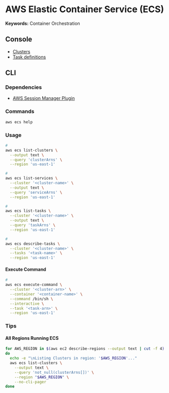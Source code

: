 # AWS Elastic Container Service (ECS)

**Keywords:** Container Orchestration

## Console

- [Clusters](https://console.aws.amazon.com/ecs/v2/clusters)
- [Task definitions](https://console.aws.amazon.com/ecs/v2/task-definitions)

## CLI

### Dependencies

- [AWS Session Manager Plugin](/aws/session-manager-plugin.md)

### Commands

```sh
aws ecs help
```

### Usage

```sh
#
aws ecs list-clusters \
  --output text \
  --query 'clusterArns' \
  --region 'us-east-1'

#
aws ecs list-services \
  --cluster '<cluster-name>' \
  --output text \
  --query 'serviceArns' \
  --region 'us-east-1'

#
aws ecs list-tasks \
  --cluster '<cluster-name>' \
  --output text \
  --query 'taskArns' \
  --region 'us-east-1'

#
aws ecs describe-tasks \
  --cluster '<cluster-name>' \
  --tasks '<task-name>' \
  --region 'us-east-1'
```

<!--
aws ecs list-container-instances \
  --cluster '<cluster-name>' \
  --region 'us-east-1'

aws ecs register-task-definition --cli-input-json file://ecs-task-def-parsed.json

aws ecs list-task-definitions

aws ecs update-service \
  --cluster $(PROJECT_NAME)-$(PROJECT_ENVIRONMENT)-ecs-cluster \
  --service $(PROJECT_NAME)-$(PROJECT_ENVIRONMENT)-app-service \
  --task-definition arn:aws:ecs:$(AWS_REGION):492128005656:task-definition/$(PROJECT_NAME)-$(PROJECT_ENVIRONMENT)-app-task-def
-->

#### Execute Command

```sh
#
aws ecs execute-command \
  --cluster '<cluster-arn>' \
  --container '<container-name>' \
  --command /bin/sh \
  --interactive \
  --task '<task-arn>' \
  --region 'us-east-1'
```

<!--
# Enable Execute Command
aws ecs update-service \
  --service "$AWS_ECS_SERVICE_NAME" \
  --cluster "$AWS_ECS_CLUSTER_NAME" \
  --enable-execute-command
-->

### Tips

#### All Regions Running ECS

```sh
for AWS_REGION in $(aws ec2 describe-regions --output text | cut -f 4)
do
  echo -e "\nListing Clusters in region: '$AWS_REGION'..."
  aws ecs list-clusters \
    --output text \
    --query 'not_null(clusterArns[])' \
    --region "$AWS_REGION" \
    --no-cli-pager
done
```
